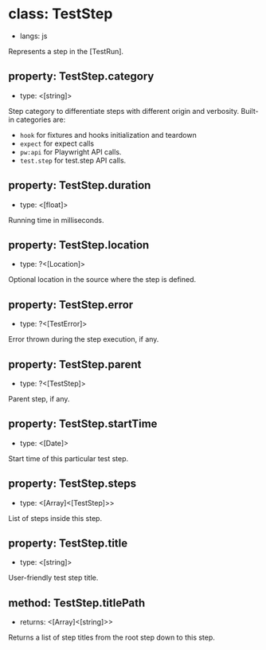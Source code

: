 # class: TestStep
* langs: js

Represents a step in the [TestRun].

## property: TestStep.category
- type: <[string]>

Step category to differentiate steps with different origin and verbosity. Built-in categories are:
* `hook` for fixtures and hooks initialization and teardown
* `expect` for expect calls
* `pw:api` for Playwright API calls.
* `test.step` for test.step API calls.

## property: TestStep.duration
- type: <[float]>

Running time in milliseconds.

## property: TestStep.location
- type: ?<[Location]>

Optional location in the source where the step is defined.

## property: TestStep.error
- type: ?<[TestError]>

Error thrown during the step execution, if any.

## property: TestStep.parent
- type: ?<[TestStep]>

Parent step, if any.

## property: TestStep.startTime
- type: <[Date]>

Start time of this particular test step.

## property: TestStep.steps
- type: <[Array]<[TestStep]>>

List of steps inside this step.

## property: TestStep.title
- type: <[string]>

User-friendly test step title.

## method: TestStep.titlePath
- returns: <[Array]<[string]>>

Returns a list of step titles from the root step down to this step.
